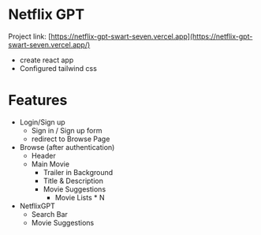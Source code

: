 # Netflix GPT
Project link: [https://netflix-gpt-swart-seven.vercel.app](https://netflix-gpt-swart-seven.vercel.app/)

- create react app
- Configured tailwind css 

# Features
- Login/Sign up
  - Sign in / Sign up form
  - redirect to Browse Page
- Browse (after authentication)
  - Header
  - Main Movie
    - Trailer in Background
    - Title & Description
    - Movie Suggestions
      - Movie Lists * N
- NetflixGPT
  - Search Bar
  - Movie Suggestions
